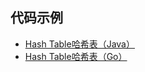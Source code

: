 ## 代码示例
- [Hash Table哈希表（Java）](../../../tree/java/Hash)
- [Hash Table哈希表（Go）](../../../tree/go/datastructure/hash.go)